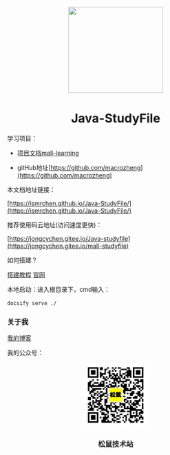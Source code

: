 <p align="center">
<img src="https://ss0.bdstatic.com/70cFvHSh_Q1YnxGkpoWK1HF6hhy/it/u=2481424715,2807309609&fm=26&gp=0.jpg" width="220" height="200"/>
</p>
<h1 align="center">Java-StudyFile</h1>

学习项目：

- [项目文档mall-learning](http://www.macrozheng.com/#/README)

- gitHub地址[https://github.com/macrozheng](https://github.com/macrozheng)

本文档地址链接：

[https://ismrchen.github.io/Java-StudyFile/](https://ismrchen.github.io/Java-StudyFile/)

推荐使用码云地址(访问速度更快)：

[https://jongcychen.gitee.io/Java-studyfile](https://jongcychen.gitee.io/mall-studyfile)

如何搭建？

[搭建教程](https://blog.csdn.net/qq_34337272/article/details/105511189)        [官网](https://docsify.js.org/#/zh-cn/quickstart)

本地启动：进入根目录下，cmd输入：

```
docsify serve ./
```

<h3>关于我</h3>

[我的博客](https://blog.csdn.net/Dan1374219106)

我的公众号：

<p align="center">
<img src="wxgzh.jpg" width="150" height="150"/>
</p>
<h3 align="center">松鼠技术站</h1>



